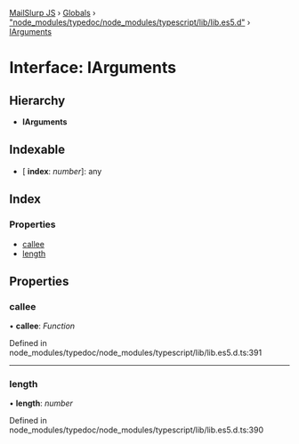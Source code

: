 [MailSlurp JS](../README.md) › [Globals](../globals.md) › ["node_modules/typedoc/node_modules/typescript/lib/lib.es5.d"](../modules/_node_modules_typedoc_node_modules_typescript_lib_lib_es5_d_.md) › [IArguments](_node_modules_typedoc_node_modules_typescript_lib_lib_es5_d_.iarguments.md)

# Interface: IArguments

## Hierarchy

* **IArguments**

## Indexable

* \[ **index**: *number*\]: any

## Index

### Properties

* [callee](_node_modules_typedoc_node_modules_typescript_lib_lib_es5_d_.iarguments.md#callee)
* [length](_node_modules_typedoc_node_modules_typescript_lib_lib_es5_d_.iarguments.md#length)

## Properties

###  callee

• **callee**: *Function*

Defined in node_modules/typedoc/node_modules/typescript/lib/lib.es5.d.ts:391

___

###  length

• **length**: *number*

Defined in node_modules/typedoc/node_modules/typescript/lib/lib.es5.d.ts:390
